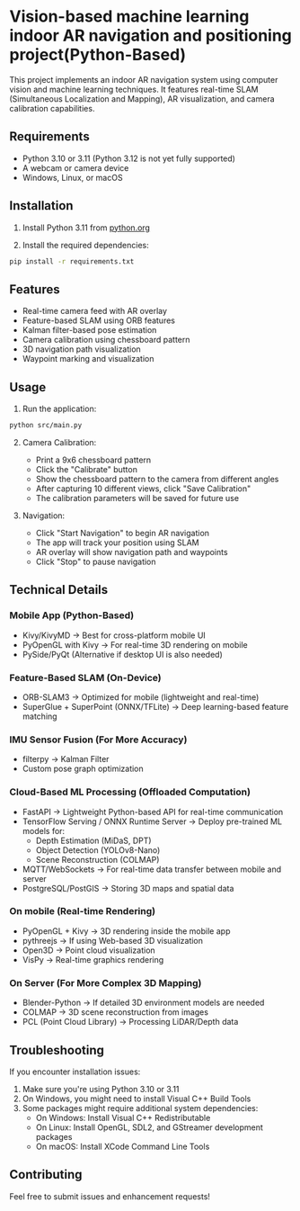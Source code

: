 # Vision-based machine learning indoor AR navigation and positioning project(Python-Based)

This project implements an indoor AR navigation system using computer vision and machine learning techniques. It features real-time SLAM (Simultaneous Localization and Mapping), AR visualization, and camera calibration capabilities.

## Requirements

- Python 3.10 or 3.11 (Python 3.12 is not yet fully supported)
- A webcam or camera device
- Windows, Linux, or macOS

## Installation

1. Install Python 3.11 from [python.org](https://www.python.org/downloads/)

2. Install the required dependencies:
```bash
pip install -r requirements.txt
```

## Features

- Real-time camera feed with AR overlay
- Feature-based SLAM using ORB features
- Kalman filter-based pose estimation
- Camera calibration using chessboard pattern
- 3D navigation path visualization
- Waypoint marking and visualization

## Usage

1. Run the application:
```bash
python src/main.py
```

2. Camera Calibration:
   - Print a 9x6 chessboard pattern
   - Click the "Calibrate" button
   - Show the chessboard pattern to the camera from different angles
   - After capturing 10 different views, click "Save Calibration"
   - The calibration parameters will be saved for future use

3. Navigation:
   - Click "Start Navigation" to begin AR navigation
   - The app will track your position using SLAM
   - AR overlay will show navigation path and waypoints
   - Click "Stop" to pause navigation

## Technical Details

### Mobile App (Python-Based)

- Kivy/KivyMD → Best for cross-platform mobile UI
- PyOpenGL with Kivy → For real-time 3D rendering on mobile
- PySide/PyQt (Alternative if desktop UI is also needed)

### Feature-Based SLAM (On-Device)

- ORB-SLAM3 → Optimized for mobile (lightweight and real-time)
- SuperGlue + SuperPoint (ONNX/TFLite) → Deep learning-based feature matching

### IMU Sensor Fusion (For More Accuracy)

- filterpy → Kalman Filter
- Custom pose graph optimization

### Cloud-Based ML Processing (Offloaded Computation)

- FastAPI → Lightweight Python-based API for real-time communication
- TensorFlow Serving / ONNX Runtime Server → Deploy pre-trained ML models for:
  - Depth Estimation (MiDaS, DPT)
  - Object Detection (YOLOv8-Nano)
  - Scene Reconstruction (COLMAP)
- MQTT/WebSockets → For real-time data transfer between mobile and server
- PostgreSQL/PostGIS → Storing 3D maps and spatial data

### On mobile (Real-time Rendering)

- PyOpenGL + Kivy → 3D rendering inside the mobile app
- pythreejs → If using Web-based 3D visualization
- Open3D → Point cloud visualization
- VisPy → Real-time graphics rendering

### On Server (For More Complex 3D Mapping)

- Blender-Python → If detailed 3D environment models are needed
- COLMAP → 3D scene reconstruction from images
- PCL (Point Cloud Library) → Processing LiDAR/Depth data

## Troubleshooting

If you encounter installation issues:
1. Make sure you're using Python 3.10 or 3.11
2. On Windows, you might need to install Visual C++ Build Tools
3. Some packages might require additional system dependencies:
   - On Windows: Install Visual C++ Redistributable
   - On Linux: Install OpenGL, SDL2, and GStreamer development packages
   - On macOS: Install XCode Command Line Tools

## Contributing

Feel free to submit issues and enhancement requests!
